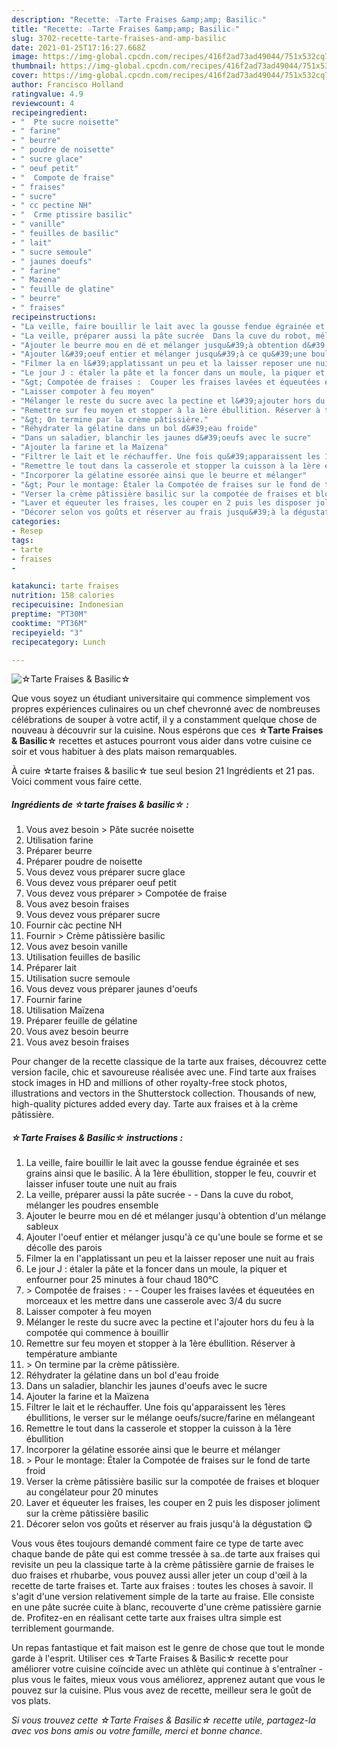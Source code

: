 ```yaml
---
description: "Recette: ☆Tarte Fraises &amp;amp; Basilic☆"
title: "Recette: ☆Tarte Fraises &amp;amp; Basilic☆"
slug: 3702-recette-tarte-fraises-and-amp-basilic
date: 2021-01-25T17:16:27.668Z
image: https://img-global.cpcdn.com/recipes/416f2ad73ad49044/751x532cq70/☆tarte-fraises-basilic☆-photo-principale-de-la-recette.jpg
thumbnail: https://img-global.cpcdn.com/recipes/416f2ad73ad49044/751x532cq70/☆tarte-fraises-basilic☆-photo-principale-de-la-recette.jpg
cover: https://img-global.cpcdn.com/recipes/416f2ad73ad49044/751x532cq70/☆tarte-fraises-basilic☆-photo-principale-de-la-recette.jpg
author: Francisco Holland
ratingvalue: 4.9
reviewcount: 4
recipeingredient:
- "  Pte sucre noisette"
- " farine"
- " beurre"
- " poudre de noisette"
- " sucre glace"
- " oeuf petit"
- "  Compote de fraise"
- " fraises"
- " sucre"
- " cc pectine NH"
- "  Crme ptissire basilic"
- " vanille"
- " feuilles de basilic"
- " lait"
- " sucre semoule"
- " jaunes doeufs"
- " farine"
- " Mazena"
- " feuille de glatine"
- " beurre"
- " fraises"
recipeinstructions:
- "La veille, faire bouillir le lait avec la gousse fendue égrainée et ses grains ainsi que le basilic. À la 1ère ébullition, stopper le feu, couvrir et laisser infuser toute une nuit au frais"
- "La veille, préparer aussi la pâte sucrée  Dans la cuve du robot, mélanger les poudres ensemble"
- "Ajouter le beurre mou en dé et mélanger jusqu&#39;à obtention d&#39;un mélange sableux"
- "Ajouter l&#39;oeuf entier et mélanger jusqu&#39;à ce qu&#39;une boule se forme et se décolle des parois"
- "Filmer la en l&#39;applatissant un peu et la laisser reposer une nuit au frais"
- "Le jour J : étaler la pâte et la foncer dans un moule, la piquer et enfourner pour 25 minutes à four chaud 180°C"
- "&gt; Compotée de fraises :  Couper les fraises lavées et équeutées en morceaux et les mettre dans une casserole avec 3/4 du sucre"
- "Laisser compoter à feu moyen"
- "Mélanger le reste du sucre avec la pectine et l&#39;ajouter hors du feu à la compotée qui commence à bouillir"
- "Remettre sur feu moyen et stopper à la 1ère ébullition. Réserver à température ambiante"
- "&gt; On termine par la crème pâtissière."
- "Réhydrater la gélatine dans un bol d&#39;eau froide"
- "Dans un saladier, blanchir les jaunes d&#39;oeufs avec le sucre"
- "Ajouter la farine et la Maïzena"
- "Filtrer le lait et le réchauffer. Une fois qu&#39;apparaissent les 1ères ébullitions, le verser sur le mélange oeufs/sucre/farine en mélangeant"
- "Remettre le tout dans la casserole et stopper la cuisson à la 1ère ébullition"
- "Incorporer la gélatine essorée ainsi que le beurre et mélanger"
- "&gt; Pour le montage: Étaler la Compotée de fraises sur le fond de tarte froid"
- "Verser la crème pâtissière basilic sur la compotée de fraises et bloquer au congélateur pour 20 minutes"
- "Laver et équeuter les fraises, les couper en 2 puis les disposer joliment sur la crème pâtissière basilic"
- "Décorer selon vos goûts et réserver au frais jusqu&#39;à la dégustation 😋"
categories:
- Resep
tags:
- tarte
- fraises
- 

katakunci: tarte fraises  
nutrition: 158 calories
recipecuisine: Indonesian
preptime: "PT30M"
cooktime: "PT36M"
recipeyield: "3"
recipecategory: Lunch

---
```



![☆Tarte Fraises &amp; Basilic☆](https://img-global.cpcdn.com/recipes/416f2ad73ad49044/751x532cq70/☆tarte-fraises-basilic☆-photo-principale-de-la-recette.jpg)

Que vous soyez un étudiant universitaire qui commence simplement vos propres expériences culinaires ou un chef chevronné avec de nombreuses célébrations de souper à votre actif, il y a constamment quelque chose de nouveau à découvrir sur la cuisine. Nous espérons que ces <strong> ☆Tarte Fraises &amp; Basilic☆ </strong> recettes et astuces pourront vous aider dans votre cuisine ce soir et vous habituer à des plats maison remarquables.

<!--inarticleads1-->

À cuire ☆tarte fraises &amp; basilic☆ tue seul besion 21 Ingrédients et 21 pas. Voici comment vous faire cette.

##### Ingrédients de ☆tarte fraises &amp; basilic☆ :

1. Vous avez besoin  &gt; Pâte sucrée noisette
1. Utilisation  farine
1. Préparer  beurre
1. Préparer  poudre de noisette
1. Vous devez vous préparer  sucre glace
1. Vous devez vous préparer  oeuf petit
1. Vous devez vous préparer  &gt; Compotée de fraise
1. Vous avez besoin  fraises
1. Vous devez vous préparer  sucre
1. Fournir  càc pectine NH
1. Fournir  &gt; Crème pâtissière basilic
1. Vous avez besoin  vanille
1. Utilisation  feuilles de basilic
1. Préparer  lait
1. Utilisation  sucre semoule
1. Vous devez vous préparer  jaunes d&#39;oeufs
1. Fournir  farine
1. Utilisation  Maïzena
1. Préparer  feuille de gélatine
1. Vous avez besoin  beurre
1. Vous avez besoin  fraises


Pour changer de la recette classique de la tarte aux fraises, découvrez cette version facile, chic et savoureuse réalisée avec une. Find tarte aux fraises stock images in HD and millions of other royalty-free stock photos, illustrations and vectors in the Shutterstock collection. Thousands of new, high-quality pictures added every day. Tarte aux fraises et à la crème pâtissière. 

<!--inarticleads2-->

##### ☆Tarte Fraises &amp; Basilic☆ instructions :

1. La veille, faire bouillir le lait avec la gousse fendue égrainée et ses grains ainsi que le basilic. À la 1ère ébullition, stopper le feu, couvrir et laisser infuser toute une nuit au frais
1. La veille, préparer aussi la pâte sucrée -  - Dans la cuve du robot, mélanger les poudres ensemble
1. Ajouter le beurre mou en dé et mélanger jusqu&#39;à obtention d&#39;un mélange sableux
1. Ajouter l&#39;oeuf entier et mélanger jusqu&#39;à ce qu&#39;une boule se forme et se décolle des parois
1. Filmer la en l&#39;applatissant un peu et la laisser reposer une nuit au frais
1. Le jour J : étaler la pâte et la foncer dans un moule, la piquer et enfourner pour 25 minutes à four chaud 180°C
1. &gt; Compotée de fraises : -  - Couper les fraises lavées et équeutées en morceaux et les mettre dans une casserole avec 3/4 du sucre
1. Laisser compoter à feu moyen
1. Mélanger le reste du sucre avec la pectine et l&#39;ajouter hors du feu à la compotée qui commence à bouillir
1. Remettre sur feu moyen et stopper à la 1ère ébullition. Réserver à température ambiante
1. &gt; On termine par la crème pâtissière.
1. Réhydrater la gélatine dans un bol d&#39;eau froide
1. Dans un saladier, blanchir les jaunes d&#39;oeufs avec le sucre
1. Ajouter la farine et la Maïzena
1. Filtrer le lait et le réchauffer. Une fois qu&#39;apparaissent les 1ères ébullitions, le verser sur le mélange oeufs/sucre/farine en mélangeant
1. Remettre le tout dans la casserole et stopper la cuisson à la 1ère ébullition
1. Incorporer la gélatine essorée ainsi que le beurre et mélanger
1. &gt; Pour le montage: Étaler la Compotée de fraises sur le fond de tarte froid
1. Verser la crème pâtissière basilic sur la compotée de fraises et bloquer au congélateur pour 20 minutes
1. Laver et équeuter les fraises, les couper en 2 puis les disposer joliment sur la crème pâtissière basilic
1. Décorer selon vos goûts et réserver au frais jusqu&#39;à la dégustation 😋


Vous vous êtes toujours demandé comment faire ce type de tarte avec chaque bande de pâte qui est comme tressée à sa..de tarte aux fraises qui revisite un peu la classique tarte à la crème pâtissière garnie de fraises le duo fraises et rhubarbe, vous pouvez aussi aller jeter un coup d&#39;œil à la recette de tarte fraises et. Tarte aux fraises : toutes les choses à savoir. Il s&#39;agit d&#39;une version relativement simple de la tarte au fraise. Elle consiste en une pâte sucrée cuite à blanc, recouverte d&#39;une crème patissière garnie de. Profitez-en en réalisant cette tarte aux fraises ultra simple est terriblement gourmande. 

<!--inarticleads1-->

<p>
Un repas fantastique et fait maison est le genre de chose que tout le monde garde à l'esprit. Utiliser ces ☆Tarte Fraises &amp; Basilic☆ recette pour améliorer votre cuisine coïncide avec un athlète qui continue à s'entraîner - plus vous le faites, mieux vous vous améliorez, apprenez autant que vous le pouvez sur la cuisine. Plus vous avez de recette, meilleur sera le goût de vos plats.
</p>

<p>
<i>Si vous trouvez cette ☆Tarte Fraises &amp; Basilic☆ recette utile, partagez-la avec vos bons amis ou votre famille, merci et bonne chance.</i>
</p>

